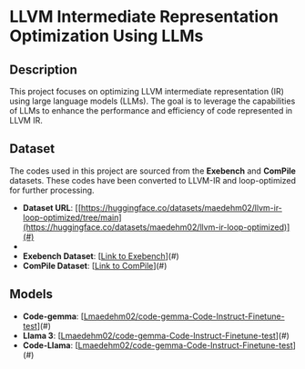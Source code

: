 # LLVM Intermediate Representation Optimization Using LLMs

## Description

This project focuses on optimizing LLVM intermediate representation (IR) using large language models (LLMs). The goal is to leverage the capabilities of LLMs to enhance the performance and efficiency of code represented in LLVM IR.

## Dataset
The codes used in this project are sourced from the **Exebench** and **ComPile** datasets. These codes have been converted to LLVM-IR and loop-optimized for further processing.

- **Dataset URL**: [[https://huggingface.co/datasets/maedehm02/llvm-ir-loop-optimized/tree/main](https://huggingface.co/datasets/maedehm02/llvm-ir-loop-optimized)](#)
- 
- **Exebench Dataset**: [[Link to Exebench](https://huggingface.co/datasets/jordiae/exebench/tree/main)](#)
- **ComPile Dataset**: [[Link to ComPile](https://huggingface.co/datasets/llvm-ml/ComPile/commit/0c160390f06b3657d4d404a3a8d502ea4aeb3c0b)](#)




## Models

- **Code-gemma**: [[Lmaedehm02/code-gemma-Code-Instruct-Finetune-test](https://huggingface.co/maedehm02/code-gemma-Code-Instruct-Finetune-test/commit/00b94e506d27f24e21e991626c80d64e0971b8c7)](#)
- **Llama 3**: [[Lmaedehm02/code-gemma-Code-Instruct-Finetune-test](https://huggingface.co/maedehm02/LLama3-Code-Instruct-Finetune-test/commit/4bcaa16ce9063225cc66fe46695185c4acfee725)](#)
- **Code-Llama**: [[Lmaedehm02/code-gemma-Code-Instruct-Finetune-test](https://huggingface.co/maedehm02/LLama3-Code-Instruct-Finetune-test/commit/4bcaa16ce9063225cc66fe46695185c4acfee725)](#)
